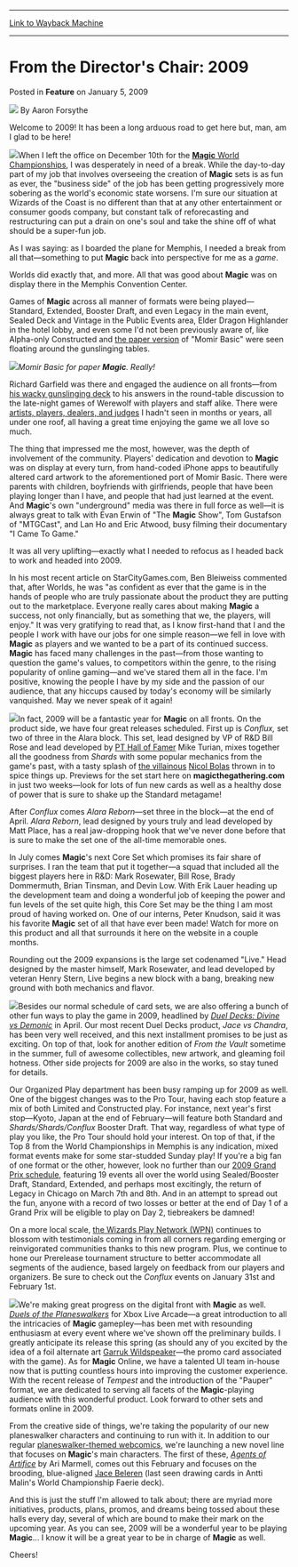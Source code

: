 
---
[Link to Wayback Machine](https://web.archive.org/web/20221002003800/https://magic.wizards.com/en/articles/archive/feature/directors-chair-2009-2009-01-05)

[_metadata_:wayback_url]:- "https://magic.wizards.com/en/articles/archive/feature/directors-chair-2009-2009-01-05"
[_metadata_:wayback_raw_url]:- "https://web.archive.org/web/20221002003800id_/https://magic.wizards.com/en/articles/archive/feature/directors-chair-2009-2009-01-05"
[_metadata_:wayback_capture_timestamp]:- "2022-10-02 00:38:00+00:00"
[_metadata_:description]:- "Welcome to 2009! It has been a long arduous road to get here but, man, am I glad to be here! When I left the office on December 10th for the Magic World Championships, I was desperately in need of a break. While the day-to-day part of my job that involves overseeing the creation of Magic sets is as fun as ever, the `business side` of the job has been getting progressively more"
[_metadata_:generator]:- "Drupal 7 (http://drupal.org)"
[_metadata_:publish_date]:- "2009-01-05"
---


From the Director's Chair: 2009
===============================



 Posted in **Feature**
 on January 5, 2009 






![](https://media.magic.wizards.com/styles/auth_small/public/images/person/authorpic_aaronforsythe.jpg)
By Aaron Forsythe











Welcome to 2009! It has been a long arduous road to get here but, man, am I glad to be here!


![](https://media.magic.wizards.com/image_legacy_migration/mtg/images/daily/events/worlds08/PTK_16.jpg)When I left the office on December 10th for the [**Magic** World Championships](/en/articles/archive/event-coverage/japanese-coverage-2008-magic-world-championships-2008-12-11), I was desperately in need of a break. While the day-to-day part of my job that involves overseeing the creation of **Magic** sets is as fun as ever, the "business side" of the job has been getting progressively more sobering as the world's economic state worsens. I'm sure our situation at Wizards of the Coast is no different than that at any other entertainment or consumer goods company, but constant talk of reforecasting and restructuring can put a drain on one's soul and take the shine off of what should be a super-fun job.


As I was saying: as I boarded the plane for Memphis, I needed a break from all that—something to put **Magic** back into perspective for me as a *game*.


Worlds did exactly that, and more. All that was good about **Magic** was on display there in the Memphis Convention Center.


Games of **Magic** across all manner of formats were being played—Standard, Extended, Booster Draft, and even Legacy in the main event, Sealed Deck and Vintage in the Public Events area, Elder Dragon Highlander in the hotel lobby, and even some I'd not been previously aware of, like Alpha-only Constructed and [the paper version](/en/articles/archive/event-coverage/2008-worlds-feature-beat-champs-2008-12-14) of "Momir Basic" were seen floating around the gunslinging tables. 


![](https://media.magic.wizards.com/image_legacy_migration/mtg/images/daily/events/worlds08/momir1.jpg)*Momir Basic for paper **Magic**. Really!*



Richard Garfield was there and engaged the audience on all fronts—from [his wacky gunslinging deck](/en/articles/archive/event-coverage/2008-worlds-feature-richard-garfield-vs-aaron-forsythe-2008-12-14-0) to his answers in the round-table discussion to the late-night games of Werewolf with players and staff alike. There were [artists, players, dealers, and judges](/en/articles/archive/event-coverage/photo-essay-look-day-2-2008-12-13) I hadn't seen in months or years, all under one roof, all having a great time enjoying the game we all love so much.


The thing that impressed me the most, however, was the depth of involvement of the community. Players' dedication and devotion to **Magic** was on display at every turn, from hand-coded iPhone apps to beautifully altered card artwork to the aforementioned port of Momir Basic. There were parents with children, boyfriends with girlfriends, people that have been playing longer than I have, and people that had just learned at the event. And **Magic**'s own "underground" media was there in full force as well—it is always great to talk with Evan Erwin of "The **Magic** Show", Tom Gustafson of "MTGCast", and Lan Ho and Eric Atwood, busy filming their documentary "I Came To Game."


It was all very uplifting—exactly what I needed to refocus as I headed back to work and headed into 2009.


In his most recent article on StarCityGames.com, Ben Bleiweiss commented that, after Worlds, he was "as confident as ever that the game is in the hands of people who are truly passionate about the product they are putting out to the marketplace. Everyone really cares about making **Magic** a success, not only financially, but as something that we, the players, will enjoy." It was very gratifying to read that, as I know first-hand that I and the people I work with have our jobs for one simple reason—we fell in love with **Magic** as players and we wanted to be a part of its continued success. **Magic** has faced many challenges in the past—from those wanting to question the game's values, to competitors within the genre, to the rising popularity of online gaming—and we've stared them all in the face. I'm positive, knowing the people I have by my side and the passion of our audience, that any hiccups caused by today's economy will be similarly vanquished. May we never speak of it again!


![](https://media.magic.wizards.com/image_legacy_migration/mtg/images/daily/features/20_conlogo.jpg)In fact, 2009 will be a fantastic year for **Magic** on all fronts. On the product side, we have four great releases scheduled. First up is *Conflux,* set two of three in the Alara block. This set, lead designed by VP of R&D Bill Rose and lead developed by [PT Hall of Famer](/en/node/574031) Mike Turian, mixes together all the goodness from *Shards* with some popular mechanics from the game's past, with a tasty splash of [the villainous](/en/articles/archive/wallpaper-week-conflux-fat-pack-mural-2008-12-12) [Nicol Bolas](https://gatherer.wizards.com/Pages/Card/Details.aspx?name=Nicol+Bolas) thrown in to spice things up. Previews for the set start here on **magicthegathering.com** in just two weeks—look for lots of fun new cards as well as a healthy dose of power that is sure to shake up the Standard metagame!


After *Conflux* comes *Alara Reborn*—set three in the block—at the end of April. *Alara Reborn*, lead designed by yours truly and lead developed by Matt Place, has a real jaw-dropping hook that we've never done before that is sure to make the set one of the all-time memorable ones.


In July comes **Magic**'s next Core Set which promises its fair share of surprises. I ran the team that put it together—a squad that included all the biggest players here in R&D: Mark Rosewater, Bill Rose, Brady Dommermuth, Brian Tinsman, and Devin Low. With Erik Lauer heading up the development team and doing a wonderful job of keeping the power and fun levels of the set quite high, this Core Set may be the thing I am most proud of having worked on. One of our interns, Peter Knudson, said it was his favorite **Magic** set of all that have ever been made! Watch for more on this product and all that surrounds it here on the website in a couple months.


Rounding out the 2009 expansions is the large set codenamed "Live." Head designed by the master himself, Mark Rosewater, and lead developed by veteran Henry Stern, Live begins a new block with a bang, breaking new ground with both mechanics and flavor.


![](https://media.magic.wizards.com/image_legacy_migration/mtg/images/daily/features/20_ddlogo.jpg)Besides our normal schedule of card sets, we are also offering a bunch of other fun ways to play the game in 2009, headlined by [*Duel Decks: Divine vs Demonic*](/en/articles/archive/announcing-duel-decks-divine-vs-demonic-2008-12-10) in April. Our most recent Duel Decks product, *Jace vs Chandra*, has been very well received, and this next installment promises to be just as exciting. On top of that, look for another edition of *From the Vault* sometime in the summer, full of awesome collectibles, new artwork, and gleaming foil hotness. Other side projects for 2009 are also in the works, so stay tuned for details.


Our Organized Play department has been busy ramping up for 2009 as well. One of the biggest changes was to the Pro Tour, having each stop feature a mix of both Limited and Constructed play. For instance, next year's first stop—Kyoto, Japan at the end of February—will feature both Standard and *Shards/Shards/Conflux* Booster Draft. That way, regardless of what type of play you like, the Pro Tour should hold your interest. On top of that, if the Top 8 from the World Championships in Memphis is any indication, mixed format events make for some star-studded Sunday play! If you're a big fan of one format or the other, however, look no further than our [2009 Grand Prix schedule](http://archive.wizards.com/Magic/Magazine/Article.aspx?x=grandprix/welcome#1), featuring 19 events all over the world using Sealed/Booster Draft, Standard, Extended, and perhaps most excitingly, the return of Legacy in Chicago on March 7th and 8th. And in an attempt to spread out the fun, anyone with a record of two losses or better at the end of Day 1 of a Grand Prix will be eligible to play on Day 2, tiebreakers be damned!


On a more local scale, [the Wizards Play Network (WPN)](http://archive.wizards.com/default.asp?x=dci/wpn/main) continues to blossom with testimonials coming in from all corners regarding emerging or reinvigorated communities thanks to this new program. Plus, we continue to hone our Prerelease tournament structure to better accommodate all segments of the audience, based largely on feedback from our players and organizers. Be sure to check out the *Conflux* events on January 31st and February 1st.


![](https://media.magic.wizards.com/image_legacy_migration/mtg/images/daily/ld/ld17_mol.jpg)We're making great progress on the digital front with **Magic** as well. [*Duels of the Planeswalkers*](/en/node/633021) for Xbox Live Arcade—a great introduction to all the intricacies of **Magic** gamepley—has been met with resounding enthusiasm at every event where we've shown off the preliminary builds. I greatly anticipate its release this spring (as should any of you excited by the idea of a foil alternate art [Garruk Wildspeaker](https://gatherer.wizards.com/Pages/Card/Details.aspx?name=Garruk+Wildspeaker)—the promo card associated with the game). As for **Magic** Online, we have a talented UI team in-house now that is putting countless hours into improving the customer experience. With the recent release of *Tempest* and the introduction of the "Pauper" format, we are dedicated to serving all facets of the **Magic**-playing audience with this wonderful product. Look forward to other sets and formats online in 2009.


From the creative side of things, we're taking the popularity of our new planeswalker characters and continuing to run with it. In addition to our regular [planeswalker-themed webcomics](/en/node/638086), we're launching a new novel line that focuses on **Magic**'s main characters. The first of these, [*Agents of Artifice*](http://ww2.wizards.com/Company/Products/Default.aspx?doc=240377200) by Ari Marmell, comes out this February and focuses on the brooding, blue-aligned [Jace Beleren](https://gatherer.wizards.com/Pages/Card/Details.aspx?name=Jace+Beleren) (last seen drawing cards in Antti Malin's World Championship Faerie deck).


And this is just the stuff I'm allowed to talk about; there are myriad more initiatives, products, plans, promos, and dreams being tossed about these halls every day, several of which are bound to make their mark on the upcoming year. As you can see, 2009 will be a wonderful year to be playing **Magic**... I know it will be a great year to be in charge of **Magic** as well.


Cheers!







